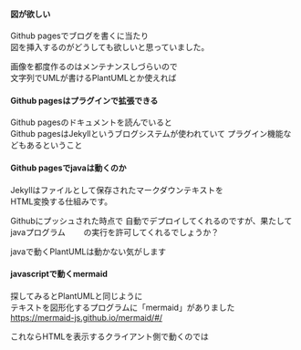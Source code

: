#### 図が欲しい ####
Github pagesでブログを書くに当たり  
図を挿入するのがどうしても欲しいと思っていました。

画像を都度作るのはメンテナンスしづらいので  
文字列でUMLが書けるPlantUMLとか使えれば

#### Github pagesはプラグインで拡張できる ####
Github pagesのドキュメントを読んでいると  
Github pagesはJekyllというブログシステムが使われていて 
プラグイン機能などもあるということ

#### Github pagesでjavaは動くのか ####
Jekyllはファイルとして保存されたマークダウンテキストを  
HTML変換する仕組みです。

Githubにプッシュされた時点で
自動でデプロイしてくれるのですが、果たしてjavaプログラム　　
の実行を許可してくれるでしょうか？

javaで動くPlantUMLは動かない気がします

#### javascriptで動くmermaid ####
探してみるとPlantUMLと同じように  
テキストを図形化するプログラムに「mermaid」がありました
https://mermaid-js.github.io/mermaid/#/

これならHTMLを表示するクライアント側で動くのでは

